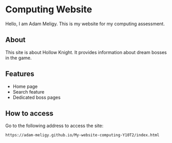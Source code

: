 # Computing Website
Hello, I am Adam Meligy. This is my website for my computing assessment.

## About

This site is about Hollow Knight. It provides information about dream bosses in the game.

## Features

- Home page
- Search feature
- Dedicated boss pages

## How to access

Go to the following address to access the site:
```sh
https://adam-meligy.github.io/My-website-computing-Y10T2/index.html
```

